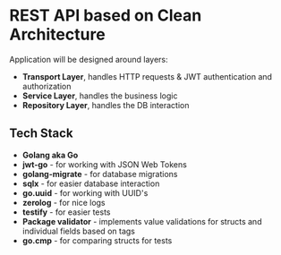 # REST API based on Clean Architecture

Application will be designed around layers:

- **Transport Layer**, handles HTTP requests & JWT authentication and authorization
- **Service Layer**, handles the business logic
- **Repository Layer**, handles the DB interaction

## Tech Stack

- **Golang aka Go**
- **jwt-go** - for working with JSON Web Tokens
- **golang-migrate** - for database migrations
- **sqlx** - for easier database interaction
- **go.uuid** - for working with UUID's
- **zerolog** - for nice logs
- **testify** - for easier tests
- **Package validator**   - implements value validations for structs and individual fields based on tags 
- **go.cmp** - for comparing structs for tests
